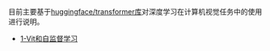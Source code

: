 目前主要基于[huggingface/transformer库](https://github.com/huggingface/transformers)对深度学习在计算机视觉任务中的使用进行说明。


* [1-Vit和自监督学习](./深度学习应用/计算机视觉任务/1-Vision%20Transformer使用和facebook自监督学习DINO训练方法.md)